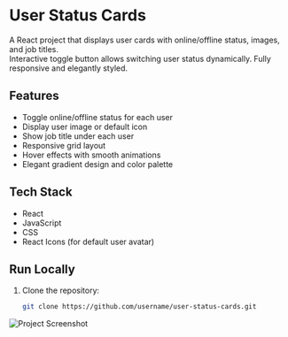 # User Status Cards

A React project that displays user cards with online/offline status, images, and job titles.  
Interactive toggle button allows switching user status dynamically. Fully responsive and elegantly styled.

## Features
- Toggle online/offline status for each user
- Display user image or default icon
- Show job title under each user
- Responsive grid layout
- Hover effects with smooth animations
- Elegant gradient design and color palette

## Tech Stack
- React
- JavaScript
- CSS
- React Icons (for default user avatar)

## Run Locally
1. Clone the repository:
   ```bash
   git clone https://github.com/username/user-status-cards.git

![Project Screenshot](./assets/Screenshot.png)

